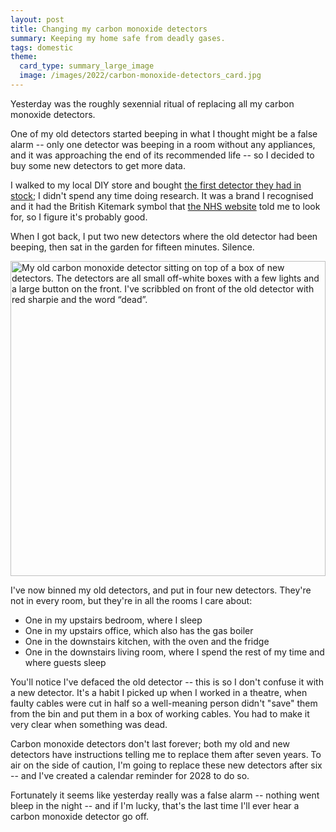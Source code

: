 ```yaml
---
layout: post
title: Changing my carbon monoxide detectors
summary: Keeping my home safe from deadly gases.
tags: domestic
theme:
  card_type: summary_large_image
  image: /images/2022/carbon-monoxide-detectors_card.jpg
---
```


Yesterday was the roughly sexennial ritual of replacing all my carbon monoxide detectors.

One of my old detectors started beeping in what I thought might be a false alarm -- only one detector was beeping in a room without any appliances, and it was approaching the end of its recommended life -- so I decided to buy some new detectors to get more data.

I walked to my local DIY store and bought [the first detector they had in stock][detectors]; I didn't spend any time doing research.
It was a brand I recognised and it had the British Kitemark symbol that [the NHS website] told me to look for, so I figure it's probably good.

When I got back, I put two new detectors where the old detector had been beeping, then sat in the garden for fifteen minutes.
Silence.

<img src="/images/2022/carbon-monoxide-detectors_2x.jpg" srcset="/images/2022/carbon-monoxide-detectors_1x.jpg 1x, /images/2022/carbon-monoxide-detectors_2x.jpg 2x" style="width: 504px;" alt="My old carbon monoxide detector sitting on top of a box of new detectors. The detectors are all small off-white boxes with a few lights and a large button on the front. I've scribbled on front of the old detector with red sharpie and the word “dead”.">

I've now binned my old detectors, and put in four new detectors.
They're not in every room, but they're in all the rooms I care about:

*   One in my upstairs bedroom, where I sleep
*   One in my upstairs office, which also has the gas boiler
*   One in the downstairs kitchen, with the oven and the fridge
*   One in the downstairs living room, where I spend the rest of my time and where guests sleep

You'll notice I've defaced the old detector -- this is so I don't confuse it with a new detector.
It's a habit I picked up when I worked in a theatre, when faulty cables were cut in half so a well-meaning person didn't "save" them from the bin and put them in a box of working cables.
You had to make it very clear when something was dead.

Carbon monoxide detectors don't last forever; both my old and new detectors have instructions telling me to replace them after seven years.
To air on the side of caution, I'm going to replace these new detectors after six -- and I've created a calendar reminder for 2028 to do so.

Fortunately it seems like yesterday really was a false alarm -- nothing went bleep in the night -- and if I'm lucky, that's the last time I'll ever hear a carbon monoxide detector go off.

[detectors]: https://www.diy.com/departments/fireangel-tco-9xq-wireless-carbon-monoxide-alarm-with-7-year-battery-pack-of-2/261793_BQ.prd
[the NHS website]: https://www.nhs.uk/conditions/carbon-monoxide-poisoning/
